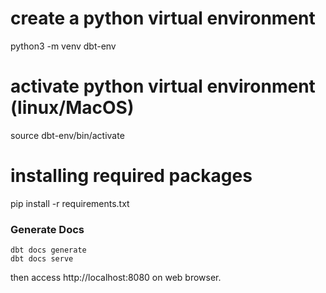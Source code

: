 # create a python virtual environment
python3 -m venv dbt-env 

# activate python virtual environment (linux/MacOS)
source dbt-env/bin/activate 

# installing required packages
pip install -r requirements.txt


### Generate Docs
```
dbt docs generate
dbt docs serve
```
then access http://localhost:8080 on web browser.